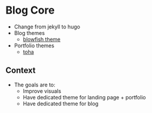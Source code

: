 # Blog Core

- Change from jekyll to hugo
- Blog themes
    - [blowfish theme](https://themes.gohugo.io/themes/blowfish/)
- Portfolio themes
    - [toha](https://themes.gohugo.io/themes/toha/)

## Context

- The goals are to:
    - Improve visuals
    - Have dedicated theme for landing page + portfolio
    - Have dedicated theme for blog

